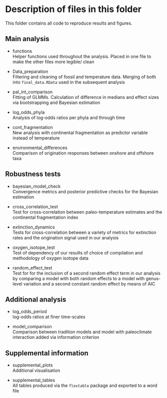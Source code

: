# Description of files in this folder  
  
This folder contains all code to reproduce results and figures.  
  
## Main analysis  
  
-   functions  
    Helper functions used throughout the analysis. Placed in one file to make the other files more legible/ clean  

-   Data_preparation  
    Filtering and cleaning of fossil and temperature data. Merging of both into `final_data.RData` used in the subsequent analysis  

-   pal_int_comparison  
    Fitting of GLMMs. Calculation of difference in medians and effect sizes via bootstrapping and Bayesian estimation  

-   log_odds_phyla  
    Analysis of log-odds ratios per phyla and through time  

-   cont_fragmentation  
    New analysis with continental fragmentation as predictor variable instead of temperature  

-   environmental_differences  
    Comparison of origination responses between onshore and offshore taxa  
  
  
## Robustness tests  
  
-   bayesian_model_check  
    Convergence metrics and posterior predictive checks for the Bayesian estimation  

-   cross_correlation_test  
    Test for cross-correlation between paleo-temperature estimates and the continental fragmentation index  

-   extinction_dynamics    
    Tests for cross-correlation between a variety of metrics for extinction rates and the origination signal used in our analysis  

-   oxygen_isotope_test  
    Test of dependency of our results of choice of compilation and methodology of oxygen isotope data  

-   random_effect_test  
    Test for for the inclusion of a second random effect term in our analysis by comparing a model with both random effects to a model with genus-level variation and a second constant random effect by means of AIC  
  
  
## Additional analysis  
  
-   log_odds_period  
    log-odds ratios at finer time-scales  

-   model_comparison  
    Comparison between tradition models and model with paleoclimate interaction added via information criterion  


## Supplemental information  
  
-   supplemental_plots  
    Additional visualisation  

-   supplemental_tables  
    All tables produced via the `flextable` package and exported to a word file  
  
  
  

